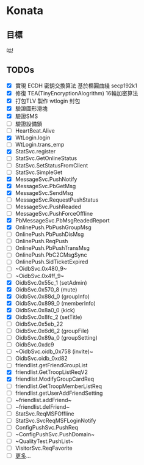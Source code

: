 # Konata

## 目標
 咕!

## TODOs
 - [x] 實現 ECDH 密鈅交換算法 基於橢圓曲綫 secp192k1
 - [x] 修復 TEA(TinyEncryptionAlogrithm) 16輪加密算法
 - [x] 打包TLV 製作 wtlogin 封包
 - [x] 驗證圖形滑塊
 - [x] 驗證SMS
 - [ ] 驗證設備鎖
 - [ ] HeartBeat.Alive
 - [x] WtLogin.login
 - [ ] WtLogin.trans_emp
 - [x] StatSvc.register
 - [ ] StatSvc.GetOnlineStatus
 - [ ] StatSvc.SetStatusFromClient
 - [ ] StatSvc.SimpleGet
 - [x] MessageSvc.PushNotify
 - [x] MessageSvc.PbGetMsg
 - [x] MessageSvc.SendMsg
 - [ ] MessageSvc.RequestPushStatus
 - [ ] MessageSvc.PushReaded
 - [ ] MessageSvc.PushForceOffline
 - [x] PbMessageSvc.PbMsgReadedReport
 - [x] OnlinePush.PbPushGroupMsg
 - [ ] OnlinePush.PbPushDisMsg
 - [ ] OnlinePush.ReqPush
 - [ ] OnlinePush.PbPushTransMsg
 - [ ] OnlinePush.PbC2CMsgSync
 - [ ] OnlinePush.SidTicketExpired
 - [ ] ~OidbSvc.0x480_9~
 - [ ] ~OidbSvc.0x4ff_9~
 - [x] OidbSvc.0x55c_1 (setAdmin)
 - [x] OidbSvc.0x570_8 (mute)
 - [x] OidbSvc.0x88d_0 (groupInfo)
 - [x] OidbSvc.0x899_0 (memberInfo)
 - [x] OidbSvc.0x8a0_0 (kick)
 - [x] OidbSvc.0x8fc_2 (setTitle)
 - [ ] OidbSvc.0x5eb_22
 - [ ] OidbSvc.0x6d6_2 (groupFile)
 - [ ] OidbSvc.0x89a_0 (groupSetting)
 - [ ] OidbSvc.0xdc9
 - [ ] ~OidbSvc.oidb_0x758 (invite)~
 - [ ] OidbSvc.oidb_0xd82
 - [ ] friendlist.getFriendGroupList
 - [x] friendlist.GetTroopListReqV2
 - [x] friendlist.ModifyGroupCardReq
 - [ ] friendlist.GetTroopMemberListReq
 - [ ] friendlist.getUserAddFriendSetting
 - [ ] ~friendlist.addFriend~
 - [ ] ~friendlist.delFriend~
 - [ ] StatSvc.ReqMSFOffline
 - [ ] StatSvc.SvcReqMSFLoginNotify
 - [ ] ConfigPushSvc.PushReq
 - [ ] ~ConfigPushSvc.PushDomain~
 - [ ] ~QualityTest.PushList~
 - [ ] VisitorSvc.ReqFavorite
 - [ ] [更多](../../projects/1)...
